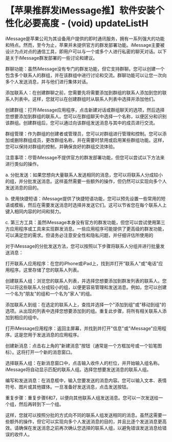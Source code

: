 # 【苹果推群发iMessage推】软件安装个性化必要高度 - (void) updateListH

iMessage是苹果公司为其设备用户提供的即时通讯服务，拥有一系列强大的功能和特点。然而，至今为止，苹果并未提供官方的群发部署功能。iMessage主要被设计为点对点的通信工具，即用户可以与一个或多个人进行私密的聊天对话。以下是关于iMessage群发部署的一些讨论和建议。

群聊功能：虽然iMessage没有专门的群发功能，但它支持群聊。您可以创建一个包含多个联系人的群组，并在该群组中进行讨论和交流。群聊功能可以让您一次向多个人发送消息，并与他们进行集体对话。

添加联系人：在创建群聊之前，您需要先将需要添加到群组的联系人添加到您的联系人列表中。这样，您就可以在创建群组时从联系人列表中选择并添加他们。

创建群组：打开iMessage应用程序，点击新建对话或群组聊天的选项，然后选择您想要添加到群组的联系人。您可以在群组聊天中选择一个名称，以便区分和识别该群组。创建群组后，您可以通过向该群组发送消息与其中的成员进行交流。

群组管理：作为群组的创建者或管理员，您可以对群组进行管理和控制。您可以添加或删除群组成员，更改群组名称，并在需要时禁用或启用某些群组功能。这样，您可以保持对群组的控制，并确保良好的群组交流体验。

注意事项：尽管iMessage不提供官方的群发部署功能，但您可以尝试以下方法来进行类似的操作。

a. 分批发送：如果您想向大量联系人发送相同的消息，您可以将联系人分成较小的组，并分批发送消息。这样虽然需要一些额外的操作，但仍然可以实现向多个人发送消息的目的。

b. 使用快捷短语：iMessage提供了快捷短语功能，您可以预先设置一些常用的短语或模板，然后在需要发送消息时选择并发送它们。这可以节省您在每个联系人上键入相同内容的时间和努力。

c. 第三方工具：虽然iMessage本身没有官方的群发功能，但您可以尝试使用第三方应用程序或工具来实现群发消息。一些应用程序可能提供了更高级的群发功能，可以满足您的需求。但请务必注意安全性和隐私问题，并仔细评估所使用的



对于iMessage的分批发送方法，您可以按照以下步骤将联系人分组并进行批量发送消息：

打开联系人应用程序：在您的iPhone或iPad上，找到并打开"联系人"或"电话"应用程序。这里存储了您的联系人列表。

创建联系人组：浏览您的联系人列表，并选择您想要添加到群发列表的联系人。您可以将这些联系人分成较小的组，以便更容易管理和发送消息。例如，您可以创建一个名为"朋友"的组和一个名为"家人"的组。

添加联系人到组：在选定的联系人上，查找并选择一个"添加到组"或"移动到组"的选项。从出现的列表中选择您想要添加到的组。重复此步骤，将所有相关联系人添加到相应的组中。

打开iMessage应用程序：返回主屏幕，并找到并打开"信息"或"iMessage"应用程序。这是您用于发送消息的应用程序。

创建新消息：点击右上角的"新建消息"按钮（通常是一个方框加号或一个铅笔图标）。这将打开一个新的消息窗口。



选择联系人组：在新消息窗口中，点击输入收件人的栏位，并开始输入组名称。iMessage将自动显示匹配的联系人组。选择您想要发送消息的联系人组。

编写和发送消息：在消息框中，输入您要发送的消息内容。您可以输入文本、表情符号、图片或其他媒体。一旦准备好发送消息，点击发送按钮。

重复步骤：重复步骤6和7，以便向其他联系人组发送消息。您可以一次发送给一个组，然后再转到下一个组。

这样，您就可以按照分批的方式向不同的联系人组发送相同的消息。虽然这需要一些额外的操作，但它可以实现向多个人发送消息的目的，并且比逐个发送消息更高效。请确保在发送消息之前再次确认您选择的联系人组，以避免错误发送消息给错误的收件人。